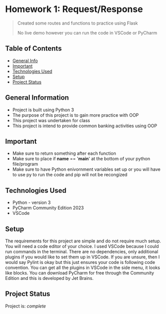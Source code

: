 # Homework 1: Request/Response
> Created some routes and functions to practice using Flask
> 
> No live demo however you can run the code in VSCode or PyCharm

## Table of Contents
* [General Info](#general-information)
* [Important](#important)
* [Technologies Used](#technologies-used)
* [Setup](#setup)
* [Project Status](#project-status)
<!-- * [License](#license) -->

## General Information
- Project is built using Python 3
- The purpose of this project is to gain more practice with OOP 
- This project was undertaken for class
- This project is intend to provide common banking activities using OOP 
<!-- What problem does it (intend to) solve?-->
<!-- You don't have to answer all the questions - just the ones relevant to your project. -->

## Important
- Make sure to return something after each function
- Make sure to place if __name__ == '__main__' at the bottom of your python file/program
- Make sure to have Python enivornment variables set up or you will have to use py to run the code and pip will not be recongized
  
## Technologies Used
- Python - version 3
- PyCharm Community Edition 2023
- VSCode 

## Setup
The requirements for this project are simple and do not require much setup. You will need a code editor of your choice. I used VSCode because I could run commands in the terminal. There are no dependencies, only additional plugins if you would like to set them up in VSCode. If you are unsure, then I would say Pylint is okay but this just ensures your code is following code convention. You can get all the plugins in VSCode in the side menu, it looks like blocks. You can download PyCharm for free through the Community Edition and this is developed by Jet Brains.

## Project Status
Project is: _complete_ 
